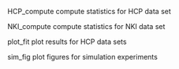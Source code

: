 HCP_compute compute statistics for HCP data set

NKI_compute compute statistics for NKI data set

plot_fit plot results for HCP data sets

sim_fig plot figures for simulation experiments